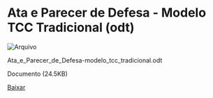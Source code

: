 


Ata e Parecer de Defesa - Modelo TCC Tradicional (odt)
======================================================









![Arquivo](%2b%2bplone%2b%2bufalprofile/imgs/file-icon.png)

 Ata\_e\_Parecer\_de\_Defesa-modelo\_tcc\_tradicional.odt  

 Documento 
 (24.5KB)
 

[Baixar](../ata_e_parecer_de_defesa-modelo_tcc_tradicional/%40%40download/file/Ata_e_Parecer_de_Defesa-modelo_tcc_tradiciona)








